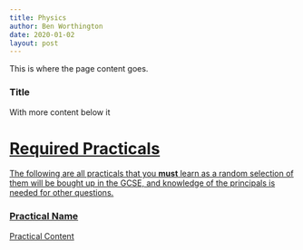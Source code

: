 ```yaml
---
title: Physics
author: Ben Worthington
date: 2020-01-02
layout: post
---
```


This is where the page content goes.

### Title

With more content below it

# <u>Required Practicals<u>

The following are all practicals that you **must** learn as a random selection of them will be bought up in the GCSE, and knowledge of the principals is needed for other questions.

### Practical Name

Practical Content